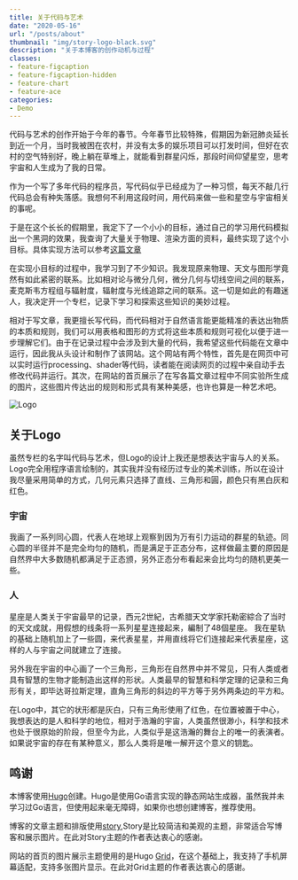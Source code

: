 ```yaml
---
title: 关于代码与艺术
date: "2020-05-16"
url: "/posts/about"
thumbnail: "img/story-logo-black.svg"
description: "关于本博客的创作动机与过程"
classes:
- feature-figcaption
- feature-figcaption-hidden
- feature-chart
- feature-ace
categories:
- Demo
---
```

代码与艺术的创作开始于今年的春节。今年春节比较特殊，假期因为新冠肺炎延长到近一个月，当时我被困在农村，并没有太多的娱乐项目可以打发时间，但好在农村的空气特别好，晚上躺在草堆上，就能看到群星闪烁，那段时间仰望星空，思考宇宙和人生成为了我的日常。

作为一个写了多年代码的程序员，写代码似乎已经成为了一种习惯，每天不敲几行代码总会有种失落感。我想何不利用这段时间，用代码来做一些和星空与宇宙相关的事呢。
<!--more-->

于是在这个长长的假期里，我定下了一个小小的目标，通过自己的学习用代码模拟出一个黑洞的效果，我查询了大量关于物理、渲染方面的资料，最终实现了这个小目标。具体实现方法可以参考[这篇文章](/posts/blackhole)

在实现小目标的过程中，我学习到了不少知识。我发现原来物理、天文与图形学竟然有如此紧密的联系。比如相对论与微分几何，微分几何与切线空间之间的联系，麦克斯韦方程组与辐射度，辐射度与光线追踪之间的联系。这一切是如此的有趣迷人，我决定开一个专栏，记录下学习和探索这些知识的美妙过程。

相对于写文章，我更擅长写代码，而代码相对于自然语言能更能精准的表达出物质的本质和规则，我们可以用表格和图形的方式将这些本质和规则可视化以便于进一步理解它们。由于在记录过程中会涉及到大量的代码，我希望这些代码能在文章中运行，因此我从头设计和制作了该网站。这个网站有两个特性，首先是在网页中可以实时运行processing、shader等代码，读者能在阅读网页的过程中亲自动手去修改代码并运行。其次，在网站的首页展示了在写各篇文章过程中不同实验所生成的图片，这些图片传达出的规则和形式具有某种美感，也许也算是一种艺术吧。

![Logo](/preview_images/full/logo-v1.jpg)
## 关于Logo

虽然专栏的名字叫代码与艺术，但Logo的设计上我还是想表达宇宙与人的关系。Logo完全用程序语言绘制的，其实我并没有经历过专业的美术训练，所以在设计我尽量采用简单的方式，几何元素只选择了直线、三角形和圓，颜色只有黑白灰和红色。

### 宇宙

我画了一系列同心圆，代表人在地球上观察到因为万有引力运动的群星的轨迹。同心圆的半径并不是完全均匀的随机，而是满足于正态分布，这样做最主要的原因是自然界中大多数随机都满足于正态颁，另外正态分布看起来会比均匀的随机更美一些。

### 人

星座是人类关于宇宙最早的记录，西元2世紀，古希腊天文学家托勒密綜合了当时的天文成就，用假想的线条将一系列星星连接起来，編制了48個星座。 我在星轨的基础上随机加上了一些圆，来代表星星，并用直线将它们连接起来代表星座，这样的人与宇宙之间就建立了连接。

另外我在宇宙的中心画了一个三角形，三角形在自然界中并不常见，只有人类或者具有智慧的生物才能制造出这样的形状。人类最早的智慧和科学定理的记录和三角形有关，即毕达哥拉斯定理，直角三角形的斜边的平方等于另外两条边的平方和。

在Logo中，其它的状形都是灰白，只有三角形使用了红色，在位置被置于中心，我想表达的是人和科学的地位，相对于浩瀚的宇宙，人类虽然很渺小，科学和技术也处于很原始的阶段，但至今为此，人类似乎是这浩瀚的舞台上的唯一的表演者。如果说宇宙的存在有某种意义，那么人类将是唯一解开这个意义的钥匙。




## 鸣谢
本博客使用[Hugo](https://gohugo.io/)创建。Hugo是使用Go语言实现的静态网站生成器，虽然我并未学习过Go语言，但使用起来毫无障碍，如果你也想创建博客，推荐使用。

博客的文章主题和排版使用[story](https://story.xaprb.com/theme-features/),Story是比较简洁和美观的主题，非常适合写博客和展示图片。在此对Story主题的作者表达衷心的感谢。

网站的首页的图片展示主题使用的是Hugo [Grid](https://themes.gohugo.io/tags/grid)，在这个基础上，我支持了手机屏幕适配，支持多张图片显示。在此对Grid主题的作者表达衷心的感谢。




